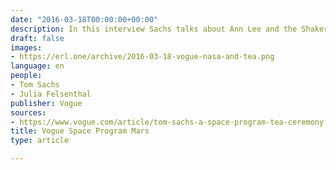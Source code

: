 ```yaml
---
date: "2016-03-18T00:00:00+00:00"
description: In this interview Sachs talks about Ann Lee and the Shaker influence on the studio.
draft: false
images:
- https://erl.one/archive/2016-03-18-vogue-nasa-and-tea.png
language: en
people:
- Tom Sachs
- Julia Felsenthal
publisher: Vogue
sources:
- https://www.vogue.com/article/tom-sachs-a-space-program-tea-ceremony
title: Vogue Space Program Mars
type: article

---
```

